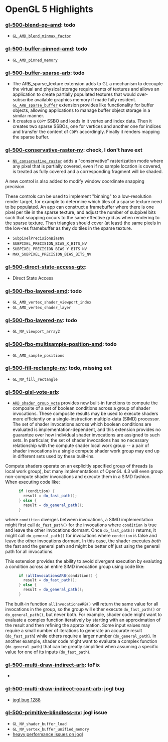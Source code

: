 # OpenGL 5 Highlights

### [gl-500-blend-op-amd](https://github.com/elect86/jogl-samples/blob/master/jogl-samples/src/tests/gl_500/Gl_500_blend_op_amd.java): todo

* [`GL_AMD_blend_minmax_factor`](https://www.opengl.org/registry/specs/AMD/blend_minmax_factor.txt)

### [gl-500-buffer-pinned-amd](https://github.com/elect86/jogl-samples/blob/master/jogl-samples/src/tests/gl_500/Gl_500_buffer_pinned_amd.java): todo

* [`GL_AMD_pinned_memory`](https://www.opengl.org/registry/specs/AMD/pinned_memory.txt)

### [gl-500-buffer-sparse-arb](https://github.com/elect86/jogl-samples/blob/master/jogl-samples/src/tests/gl_500/Gl_500_buffer_sparse_arb.java): todo

* The ARB_sparse_texture extension adds to GL a mechanism to decouple the virtual and physical storage requirements of 
textures and allows an application to create partially populated textures that would over-subscribe available graphics memory 
if made fully resident. [`GL_ARB_sparse_buffer`](https://www.opengl.org/registry/specs/ARB/sparse_buffer.txt) extension provides 
like functionality for buffer objects, allowing applications to manage buffer object storage in a similar manner.
* It creates a `COPY` SSBO and loads in it vertex and index data. Then it creates two sparse SSBOs, one for vertices and 
another one for indices and transfer the content of `COPY` accordingly. Finally it renders mapping the sparse buffer.

### [gl-500-conservative-raster-nv](https://github.com/elect86/jogl-samples/blob/master/jogl-samples/src/tests/gl_500/Gl_500_conservative_raster_nv.java): check, I don't have ext

* [`NV_conservative_raster`](https://www.opengl.org/registry/specs/NV/conservative_raster.txt) adds a "conservative" 
rasterization mode where any pixel that is partially covered, even if no sample location is covered, is treated as fully 
covered and a corresponding fragment will be shaded.    

A new control is also added to modify window coordinate snapping precision.

These controls can be used to implement "binning" to a low-resolution render target, for example to determine which tiles of a 
sparse texture need to be populated. An app can construct a framebuffer where there is one pixel per tile in the sparse 
texture, and adjust the number of subpixel bits such that snapping occurs to the same effective grid as when rendering to the 
sparse texture. Then triangles should cover (at least) the same pixels in the low-res framebuffer as they do tiles in the 
sparse texture.

* `SubpixelPrecisionBiasNV`
* `SUBPIXEL_PRECISION_BIAS_X_BITS_NV`
* `SUBPIXEL_PRECISION_BIAS_Y_BITS_NV`
* `MAX_SUBPIXEL_PRECISION_BIAS_BITS_NV`

### [gl-500-direct-state-access-gtc](https://github.com/elect86/jogl-samples/blob/master/jogl-samples/src/tests/gl_500/Gl_500_direct_state_access_gtc.java):

* Direct State Access

### [gl-500-fbo-layered-amd](https://github.com/elect86/jogl-samples/blob/master/jogl-samples/src/tests/gl_500/Gl_500_fbo_layered_amd.java): todo

* `GL_AMD_vertex_shader_viewport_index`
* `GL_AMD_vertex_shader_layer`

### [gl-500-fbo-layered-nv](https://github.com/elect86/jogl-samples/blob/master/jogl-samples/src/tests/gl_500/Gl_500_fbo_layered_nv.java): todo

* `GL_NV_viewport_array2`

### [gl-500-fbo-multisample-position-amd](https://github.com/elect86/jogl-samples/blob/master/jogl-samples/src/tests/gl_500/Gl_500_multisample_position_amd.java): todo

* `GL_AMD_sample_positions`

### [gl-500-fill-rectangle-nv](https://github.com/elect86/jogl-samples/blob/master/jogl-samples/src/tests/gl_500/Gl_500_fill_rectangle_nv.java): todo, missing ext

* `GL_NV_fill_rectangle`

### [gl-500-glsl-vote-arb](https://github.com/elect86/jogl-samples/blob/master/jogl-samples/src/tests/gl_500/Gl_500_glsl_vote_arb.java): 

* [`ARB_shader_group_vote`](https://www.opengl.org/registry/specs/ARB/shader_group_vote.txt) provides new built-in 
functions to compute the composite of a set of boolean conditions across a group of shader invocations. These composite 
results may be used to execute shaders more efficiently on a single-instruction multiple-data (SIMD) processor. The set of 
shader invocations across which boolean conditions are evaluated is implementation-dependent, and this extension provides 
no guarantee over how individual shader invocations are assigned to such sets. In particular, the set of shader invocations 
has no necessary relationship with the compute shader local work group -- a pair of shader invocations in a single compute 
shader work group may end up in different sets used by these built-ins.

Compute shaders operate on an explicitly specified group of threads (a local work group), but many implementations of 
OpenGL 4.3 will even group non-compute shader invocations and execute them in a SIMD fashion. When executing code like:
```glsl
      if (condition) {
        result = do_fast_path();
      } else {
        result = do_general_path();
      }
```
where `condition` diverges between invocations, a SIMD implementation might first call `do_fast_path()` for the invocations 
where `condition` is true and leave the other invocations dormant. Once `do_fast_path()` returns, it might call 
`do_general_path()` for invocations where `condition` is false and leave the other invocations dormant. In this case, the 
shader executes *both* the fast and the general path and might be better off just using the general path for all 
invocations.

This extension provides the ability to avoid divergent execution by evaluting a condition across an entire SIMD invocation 
group using code like:
```glsl
      if (allInvocationsARB(condition)) {
        result = do_fast_path();
      } else {
        result = do_general_path();
      }
```
The built-in function `allInvocationsARB()` will return the same value for all invocations in the group, so the group will 
either execute `do_fast_path()` or `do_general_path()`, but never both. For example, shader code might want to evaluate a 
complex function iteratively by starting with an approximation of the result and then refining the approximation. Some 
input values may require a small number of iterations to generate an accurate result (`do_fast_path`) while others require 
a larger number (`do_general_path`). In another example, shader code might want to evaluate a complex function 
(`do_general_path`) that can be greatly simplified when assuming a specific value for one of its inputs (`do_fast_path`).

### [gl-500-multi-draw-indirect-arb](https://github.com/elect86/jogl-samples/blob/master/jogl-samples/src/tests/gl_500/Gl_500_multi_draw_indirect_arb.java): toFix

* 

### [gl-500-multi-draw-indirect-count-arb](https://github.com/elect86/jogl-samples/blob/master/jogl-samples/src/tests/gl_500/Gl_500_multi_draw_indirect_count_arb.java): jogl bug

* [jogl bug 1288](https://jogamp.org/bugzilla/show_bug.cgi?id=1288)

### [gl-500-primitive-blindless-nv](https://github.com/elect86/jogl-samples/blob/master/jogl-samples/src/tests/gl_500/Gl_500_primitive_blindless_nv.java): jogl issue

* `GL_NV_shader_buffer_load`
* `GL_NV_vertex_buffer_unified_memory`
* [heavy performance issues on jogl](https://jogamp.org/bugzilla/show_bug.cgi?id=1167)
